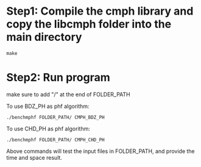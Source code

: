 
# Step1: Compile the cmph library and copy the libcmph folder into the main directory

```export LD_LIBRARY_PATH=$LD_LIBRARY_PATH:$PWD/libcmph/lib
make
```
# Step2: Run program
make sure to add "/" at the end of FOLDER_PATH

To use BDZ_PH as phf algorithm:

`./benchmphf FOLDER_PATH/ CMPH_BDZ_PH`

To use CHD_PH as phf algorithm:

`./benchmphf FOLDER_PATH/ CMPH_CHD_PH`

Above commands will test the input files in FOLDER_PATH, and provide the time and space result.

